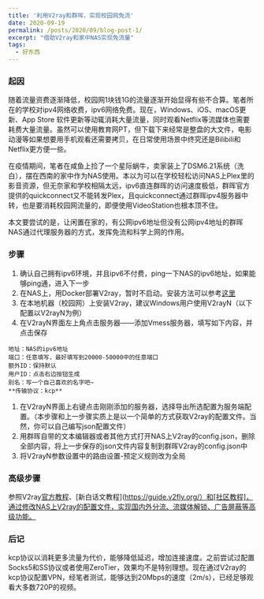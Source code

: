```yaml
---
title: '利用V2ray和群晖，实现校园网免流'
date: 2020-09-19
permalink: /posts/2020/09/blog-post-1/
excerpt: "借助V2ray和家中NAS实现免流量"
tags:
  - 好东西
---
```



### 起因

随着流量资费逐渐降低，校园网1块钱1G的流量逐渐开始显得有些不合算。笔者所在的学校对ipv4网络收费，ipv6网络免费。现在，Windows、iOS、macOS更新、App Store 软件更新等动辄消耗大量流量，同时观看Netflix等流媒体也需要耗费大量流量。虽然可以使用教育网PT，但下载下来经常是整盘的大文件，电影动漫等如果想要用手机观看还需要拷贝，在日常使用场景中终究还是Bilibili和Netflix更方便一些。

在疫情期间，笔者在咸鱼上捡了一个星际蜗牛，卖家装上了DSM6.21系统（洗白），摆在西南的家中作为NAS使用。本以为可以在学校轻松访问NAS上Plex里的影音资源，但无奈家和学校相隔太远，ipv6直连群晖的访问速度极低，群晖官方提供的quickconnect又不能转发Plex，且quickconnect通过群晖ipv4服务器中转，也是要消耗校园网流量的，即便使用VideoStation也根本顶不住。

本文要尝试的是，让闲置在家的，有公网ipv6地址但没有公网ipv4地址的群晖NAS通过代理服务器的方式，发挥免流和科学上网的作用。

### 步骤
1. 确认自己拥有ipv6环境，并且ipv6不付费，ping一下NAS的ipv6地址，如果能够ping通，进入下一步
1. 在NAS上，用Docker部署V2ray，暂时不启动。安装方法可以参考[这里](https://wqdy.top/1165.html)
1. 在本地机器（校园网）上安装V2ray，建议Windows用户使用V2rayN（以下配置以V2rayN为例）
1. 在V2rayN界面左上角点击服务器——添加Vmess服务器，填写如下内容，并点击保存

```
地址：NAS的ipv6地址
端口：任意填写，最好填写到20000-50000中的任意端口
额外ID：保持默认
用户ID：点击右边按钮生成
别名：写一个自己喜欢的名字吧~
**传输协议：kcp**
```

1. 在V2rayN界面上右键点击刚刚添加的服务器，选择导出所选配置为服务端配置。（本步骤和上一步骤实质上是以一个简单的方式获取V2ray的配置文件。当然，你可以自己编写json配置文件）
1. 用群晖自带的文本编辑器或者其他方式打开NAS上V2ray的config.json，删除全部内容，将上一步保存的json文件内容复制到群晖V2ray的config.json中
1. 将V2rayN参数设置中的路由设置-预定义规则改为全局

### 高级步骤

参照V2ray[官方教程](https://www.v2fly.org/config/overview.html)、[新白话文教程](https://guide.v2fly.org/）和[社区教程]，通过修改NAS上V2ray的配置文件，实现国内外分流、流媒体解锁、广告屏蔽等高级功能。

### 后记

kcp协议以消耗更多流量为代价，能够降低延迟，增加连接速度。之前尝试过配置Socks5和SS协议或者使用ZeroTier，效果均不是特别理想。现在通过V2ray的kcp协议配置VPN，经笔者测试，能够达到20Mbps的速度（2m/s），已经足够观看大多数720P的视频。
